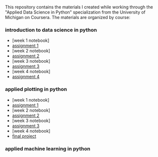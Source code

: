 This repository contains the materials I created while working through the "Applied Data Science in Python" specialization from the University of Michigan on Coursera. The materials are organized by course:

### introduction to data science in python

- [week 1 notebook]
- [assignment 1](https://github.com/shelbybachman/applied-data-science-python/blob/main/intro-ds-python/assignment1.ipynb)
- [week 2 notebook]
- [assignment 2](https://github.com/shelbybachman/applied-data-science-python/blob/main/intro-ds-python/assignment2.ipynb)
- [week 3 notebook]
- [assignment 3](https://github.com/shelbybachman/applied-data-science-python/blob/main/intro-ds-python/assignment3.ipynb)
- [week 4 notebook]
- [assignment 4](https://github.com/shelbybachman/applied-data-science-python/blob/main/intro-ds-python/assignment4.ipynb)

### applied plotting in python

- [week 1 notebook]
- [assignment 1](https://github.com/shelbybachman/applied-data-science-python/blob/main/plotting-python/assignment1.ipynb)
- [week 2 notebook]
- [assignment 2](https://github.com/shelbybachman/applied-data-science-python/blob/main/plotting-python/assignment2.ipynb)
- [week 3 notebook]
- [assignment 3](https://github.com/shelbybachman/applied-data-science-python/blob/main/plotting-python/assignment3.ipynb)
- [week 4 notebook]
- [final project](https://github.com/shelbybachman/applied-data-science-python/blob/main/plotting-python/assignment4.ipynb)

### applied machine learning in python
